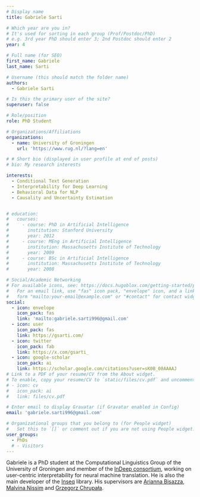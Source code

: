 ```yaml
---
# Display name
title: Gabriele Sarti

# Which year are you in?
# It's used for sorting in each group (Prof/Postdoc/PhD)
# e.g. 3rd year PhD should enter 3; 2nd Postdoc should enter 2
year: 4

# Full name (for SEO)
first_name: Gabriele
last_name: Sarti

# Username (this should match the folder name)
authors:
  - Gabriele Sarti

# Is this the primary user of the site?
superuser: false

# Role/position
role: PhD Student

# Organizations/Affiliations
organizations:
  - name: University of Groningen
    url: 'https://www.rug.nl/?lang=en'

# # Short bio (displayed in user profile at end of posts)
# bio: My research interests 

interests:
  - Conditional Text Generation
  - Interpretability for Deep Learning
  - Behavioral Data for NLP
  - Causality and Uncertainty Estimation


# education:
#   courses:
#     - course: PhD in Artificial Intelligence
#       institution: Stanford University
#       year: 2012
#     - course: MEng in Artificial Intelligence
#       institution: Massachusetts Institute of Technology
#       year: 2009
#     - course: BSc in Artificial Intelligence
#       institution: Massachusetts Institute of Technology
#       year: 2008

# Social/Academic Networking
# For available icons, see: https://docs.hugoblox.com/getting-started/page-builder/#icons
#   For an email link, use "fas" icon pack, "envelope" icon, and a link in the
#   form "mailto:your-email@example.com" or "#contact" for contact widget.
social:
  - icon: envelope
    icon_pack: fas
    link: 'mailto:gabriele.sarti996@gmail.com'
  - icon: user
    icon_pack: fas
    link: https://gsarti.com/
  - icon: twitter
    icon_pack: fab
    link: https://x.com/gsarti_
  - icon: google-scholar
    icon_pack: ai
    link: https://scholar.google.com/citations?user=sK0B_08AAAAJ
# Link to a PDF of your resume/CV from the About widget.
# To enable, copy your resume/CV to `static/files/cv.pdf` and uncomment the lines below.
# - icon: cv
#   icon_pack: ai
#   link: files/cv.pdf

# Enter email to display Gravatar (if Gravatar enabled in Config)
email: 'gabriele.sarti996@gmail.com'

# Organizational groups that you belong to (for People widget)
#   Set this to `[]` or comment out if you are not using People widget.
user_groups:
  - PhDs
  # - Visitors
---
```


Gabriele is a PhD student at the Computational Linguistics Group of the University of Groningen and member of the [InDeep consortium](https://projects.illc.uva.nl/indeep/), working on user-centric interpretability for neural machine translation. He is also the main developer of the [Inseq](https://github.com/inseq-team/inseq) library. His supervisors are [Arianna Bisazza](https://www.cs.rug.nl/~bisazza/), [Malvina Nissim](https://malvinanissim.github.io/) and [Grzegorz Chrupała](https://grzegorz.chrupala.me/).